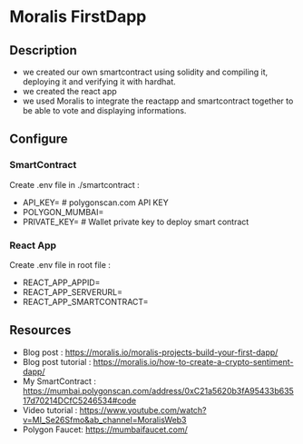 # Moralis FirstDapp

## Description
- we created our own smartcontract using solidity and compiling it, deploying it and verifying it with hardhat.
- we created the react app
- we used Moralis to integrate the reactapp and smartcontract together to be able to vote and displaying informations.

## Configure
### SmartContract
Create .env file in ./smartcontract :

* API_KEY= # polygonscan.com API KEY
* POLYGON_MUMBAI=
* PRIVATE_KEY= # Wallet private key to deploy smart contract


### React App
Create .env file in root file :

* REACT_APP_APPID=
* REACT_APP_SERVERURL=
* REACT_APP_SMARTCONTRACT=

## Resources
* Blog post : https://moralis.io/moralis-projects-build-your-first-dapp/
* Blog post tutorial : https://moralis.io/how-to-create-a-crypto-sentiment-dapp/
* My SmartContract : https://mumbai.polygonscan.com/address/0xC21a5620b3fA95433b63517d70214DCfC5246534#code
* Video tutorial : https://www.youtube.com/watch?v=MI_Se26Sfmo&ab_channel=MoralisWeb3
* Polygon Faucet: https://mumbaifaucet.com/